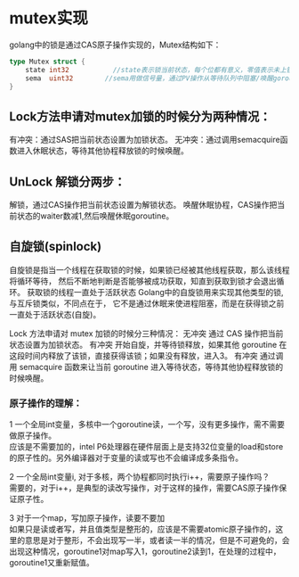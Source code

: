 # mutex实现

golang中的锁是通过CAS原子操作实现的，Mutex结构如下：
```go
type Mutex struct {
    state int32           //state表示锁当前状态，每个位都有意义，零值表示未上锁      
    sema  uint32        //sema用做信号量，通过PV操作从等待队列中阻塞/唤醒goroutine，等待锁的goroutine会挂到等待队列中，并且陷入睡眠不被调度，unlock锁时才唤醒。具体在sync/mutex.go Lock函数实现中。
}
```

## Lock方法申请对mutex加锁的时候分为两种情况：

有冲突：通过SAS把当前状态设置为加锁状态。
无冲突：通过调用semacquire函数进入休眠状态，等待其他协程释放锁的时候唤醒。

## UnLock 解锁分两步：

解锁，通过CAS操作把当前状态设置为解锁状态。
唤醒休眠协程，CAS操作把当前状态的waiter数减1,然后唤醒休眠goroutine。

## 自旋锁(spinlock)
自旋锁是指当一个线程在获取锁的时候，如果锁已经被其他线程获取，那么该线程将循环等待，
然后不断地判断是否能够被成功获取，知直到获取到锁才会退出循环。
获取锁的线程一直处于活跃状态 Golang中的自旋锁用来实现其他类型的锁,与互斥锁类似，不同点在于，
它不是通过休眠来使进程阻塞，而是在获得锁之前一直处于活跃状态(自旋)。

Lock 方法申请对 mutex 加锁的时候分三种情况：
无冲突 通过 CAS 操作把当前状态设置为加锁状态。
有冲突 开始自旋，并等待锁释放，如果其他 goroutine 在这段时间内释放了该锁，直接获得该锁；如果没有释放，进入3。
有冲突 通过调用 semacquire 函数来让当前 goroutine 进入等待状态，等待其他协程释放锁的时候唤醒。


### 原子操作的理解：  
1  一个全局int变量，多核中一个goroutine读，一个写，没有更多操作，需不需要做原子操作。  
   应该是不需要加的，intel P6处理器在硬件层面上是支持32位变量的load和store的原子性的。另外编译器对于变量的读或写也不会编译成多条指令。  
 
2   一个全局int变量i, 对于多核，两个协程都同时执行i++，需要原子操作吗？  
    需要的，对于i++，是典型的读改写操作，对于这样的操作，需要CAS原子操作保证原子性。  
 
3  对于一个map，写加原子操作，读要不要加  
    如果只是读或者写，并且值类型是整形的，应该是不需要atomic原子操作的，这里的意思是对于整形，不会出现写一半，或者读一半的情况，但是不可避免的，会出现这种情况，goroutine1对map写入1，goroutine2读到1，在处理的过程中，goroutine1又重新赋值。  